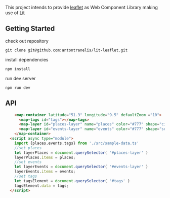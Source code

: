 This project intends to provide [leaflet](https://leafletjs.com/) as Web Component Library making use of [Lit](https://lit.dev/)

## Getting Started

check out repository

```git clone git@github.com:antontranelis/lit-leaflet.git```

install dependencies

```npm install```

run dev server

```npm run dev```

## API

```html
    <map-container latitude="51.3" longitude="9.5" defaultZoom ="10">
      <map-tags id="tags"></map-tags>
      <map-layer id="places-layer" name="places" color="#777" shape="circle"></map-layer>
      <map-layer id="events-layer" name="events" color="#777" shape="square" icon="calendar-days-solid"></map-layer>
    </map-container>
  <script async type="module">
    import {places,events,tags} from './src/sample-data.ts'
    //set places
    let layerPlaces = document.querySelector( '#places-layer' )
    layerPlaces.items = places;
    //set events
    let layerEvents = document.querySelector( '#events-layer' )
    layerEvents.items = events;
    //set tags
    let tagsElement = document.querySelector( '#tags' )
    tagsElement.data = tags;
  </script>
```